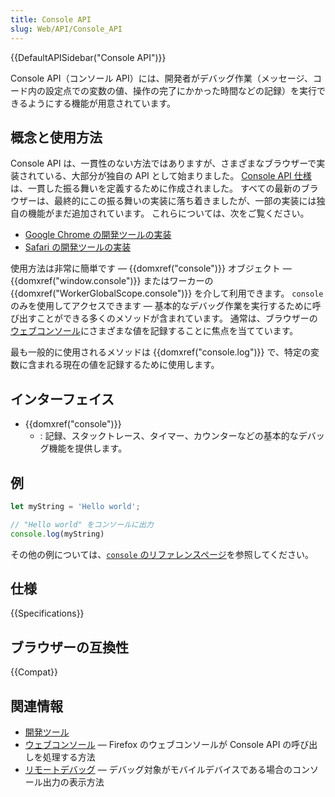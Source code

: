 ```yaml
---
title: Console API
slug: Web/API/Console_API
---
```


{{DefaultAPISidebar("Console API")}}

Console API（コンソール API）には、開発者がデバッグ作業（メッセージ、コード内の設定点での変数の値、操作の完了にかかった時間などの記録）を実行できるようにする機能が用意されています。

## 概念と使用方法

Console API は、一貫性のない方法ではありますが、さまざまなブラウザーで実装されている、大部分が独自の API として始まりました。 [Console API 仕様](https://console.spec.whatwg.org/)は、一貫した振る舞いを定義するために作成されました。 すべての最新のブラウザーは、最終的にこの振る舞いの実装に落ち着きましたが、一部の実装には独自の機能がまだ追加されています。 これらについては、次をご覧ください。

- [Google Chrome の開発ツールの実装](https://developers.google.com/chrome-developer-tools/docs/console-api)
- [Safari の開発ツールの実装](https://developer.apple.com/library/safari/documentation/AppleApplications/Conceptual/Safari_Developer_Guide/Console/Console.html)

使用方法は非常に簡単です — {{domxref("console")}} オブジェクト — {{domxref("window.console")}} またはワーカーの {{domxref("WorkerGlobalScope.console")}} を介して利用できます。 `console` のみを使用してアクセスできます — 基本的なデバッグ作業を実行するために呼び出すことができる多くのメソッドが含まれています。 通常は、ブラウザーの[ウェブコンソール](/ja/docs/Tools/Web_Console)にさまざまな値を記録することに焦点を当てています。

最も一般的に使用されるメソッドは {{domxref("console.log")}} で、特定の変数に含まれる現在の値を記録するために使用します。

## インターフェイス

- {{domxref("console")}}
  - : 記録、スタックトレース、タイマー、カウンターなどの基本的なデバッグ機能を提供します。

## 例

```js
let myString = 'Hello world';

// "Hello world" をコンソールに出力
console.log(myString)
```

その他の例については、[`console` のリファレンスページ](/ja/docs/Web/API/Console#Usage)を参照してください。

## 仕様

{{Specifications}}

## ブラウザーの互換性

{{Compat}}

## 関連情報

- [開発ツール](/ja/docs/Tools)
- [ウェブコンソール](/ja/docs/Tools/Web_Console) — Firefox のウェブコンソールが Console API の呼び出しを処理する方法
- [リモートデバッグ](/ja/docs/Tools/Remote_Debugging) — デバッグ対象がモバイルデバイスである場合のコンソール出力の表示方法
